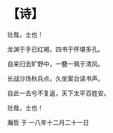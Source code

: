 # 【诗】

壮哉，士也！

龙渊于手已红褐，四书于怀堪多孔。

自来归去旷野中，一簪一珮于清风。

长战沙场秋兵点，久坐案台读书声。

自此一去兮不复返，天下太平百姓安。

壮哉，士也！

瀚哲 于 一八年十二月二十一日
